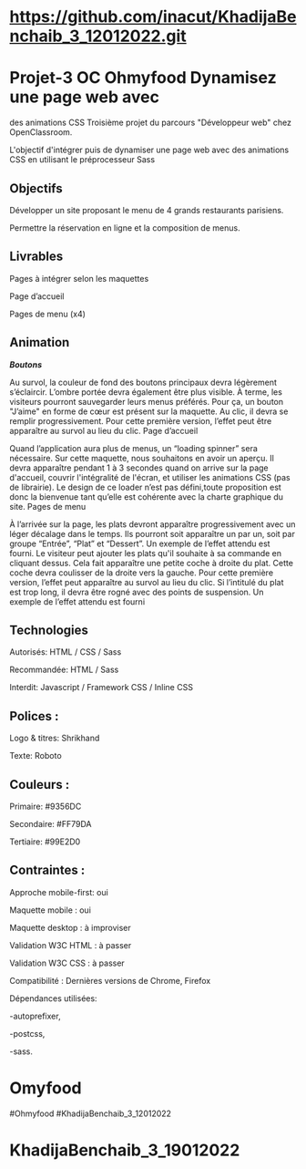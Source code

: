 # https://github.com/inacut/KhadijaBenchaib_3_12012022.git

#  Projet-3 OC Ohmyfood Dynamisez une page web avec 
des animations CSS  Troisième projet du parcours "Développeur web" chez OpenClassroom.

L'objectif d'intégrer puis de dynamiser une page web avec des animations CSS en utilisant le préprocesseur Sass  

## Objectifs 

Développer un site proposant le menu de 4 grands restaurants parisiens.  

Permettre la réservation en ligne et la composition de menus.

## Livrables


Pages à intégrer selon les maquettes


Page d’accueil


Pages de menu (x4)


## Animation


***Boutons***


Au survol, la couleur de fond des boutons principaux devra légèrement s’éclaircir. L’ombre portée devra également être plus visible.
À terme, les visiteurs pourront sauvegarder leurs menus préférés. Pour ça, un bouton "J’aime" en forme de cœur est présent sur la maquette. Au clic, il devra se remplir progressivement. Pour cette première version, l’effet peut être apparaître au survol au lieu du clic.
Page d’accueil

Quand l’application aura plus de menus, un “loading spinner” sera nécessaire. Sur cette maquette, nous souhaitons en avoir un aperçu. Il devra apparaître pendant 1 à 3 secondes quand on arrive sur la page d'accueil, couvrir l'intégralité de l'écran, et utiliser les animations CSS (pas de librairie). Le design de ce loader n’est pas défini,toute proposition est donc la bienvenue tant qu’elle est cohérente avec la charte graphique du site.
Pages de menu

À l’arrivée sur la page, les plats devront apparaître progressivement avec un léger décalage dans le temps. Ils pourront soit apparaître un par un, soit par groupe “Entrée”, “Plat” et “Dessert”. Un exemple de l’effet attendu est fourni.
Le visiteur peut ajouter les plats qu'il souhaite à sa commande en cliquant dessus. Cela fait apparaître une petite coche à droite du plat. Cette coche devra coulisser de la droite vers la gauche. Pour cette première version, l’effet peut apparaître au survol au lieu du clic. Si l’intitulé du plat est trop long, il devra être rogné avec des points de suspension. Un exemple de l’effet attendu est fourni


## Technologies


Autorisés: HTML / CSS / Sass

Recommandée: HTML / Sass

Interdit: Javascript / Framework CSS / Inline CSS



## Polices :

Logo & titres: Shrikhand

Texte: Roboto

## Couleurs :

Primaire: #9356DC

Secondaire: #FF79DA

Tertiaire: #99E2D0


## Contraintes :

Approche mobile-first: oui

Maquette mobile : oui

Maquette desktop : à improviser

Validation W3C HTML : à passer

Validation W3C CSS : à passer

Compatibilité : Dernières versions de Chrome, Firefox 

Dépendances utilisées: 

-autoprefixer,

-postcss,

-sass.
# Omyfood
#Ohmyfood
#KhadijaBenchaib_3_12012022
# KhadijaBenchaib_3_19012022
